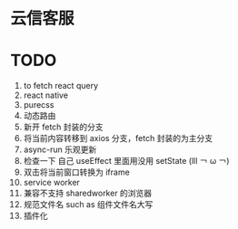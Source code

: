 # 云信客服
# TODO
1. to fetch react query
2. react native
3. purecss
5. 动态路由
6. 新开 fetch 封装的分支
6. 将当前内容转移到 axios 分支，fetch 封装的为主分支
7. async-run 乐观更新
8. 检查一下 自己 useEffect 里面用没用 setState (lll ￢ ω ￢)
9. 双击将当前窗口转换为 iframe
10. service worker
11. 兼容不支持 sharedworker 的浏览器
12. 规范文件名 such as 组件文件名大写
11. 插件化